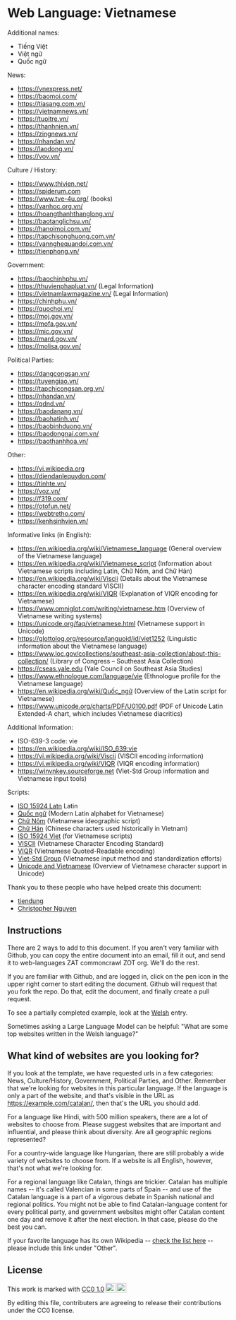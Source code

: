# Web Language: Vietnamese

Additional names:
- Tiếng Việt
- Việt ngữ
- Quốc ngữ


News:
- https://vnexpress.net/
- https://baomoi.com/
- https://tiasang.com.vn/
- https://vietnamnews.vn/
- https://tuoitre.vn/
- https://thanhnien.vn/
- https://zingnews.vn/
- https://nhandan.vn/
- https://laodong.vn/
- https://vov.vn/


Culture / History:
- https://www.thivien.net/
- https://spiderum.com
- https://www.tve-4u.org/ (books)
- https://vanhoc.org.vn/
- https://hoangthanhthanglong.vn/
- https://baotanglichsu.vn/
- https://hanoimoi.com.vn/
- https://tapchisonghuong.com.vn/
- https://vannghequandoi.com.vn/
- https://tienphong.vn/


Government:
- https://baochinhphu.vn/
- https://thuvienphapluat.vn/ (Legal Information)
- https://vietnamlawmagazine.vn/ (Legal Information)
- https://chinhphu.vn/
- https://quochoi.vn/
- https://moj.gov.vn/
- https://mofa.gov.vn/
- https://mic.gov.vn/
- https://mard.gov.vn/
- https://molisa.gov.vn/


Political Parties:
- https://dangcongsan.vn/
- https://tuyengiao.vn/
- https://tapchicongsan.org.vn/
- https://nhandan.vn/
- https://qdnd.vn/
- https://baodanang.vn/
- https://baohatinh.vn/
- https://baobinhduong.vn/
- https://baodongnai.com.vn/
- https://baothanhhoa.vn/


Other:
- https://vi.wikipedia.org
- https://diendanlequydon.com/
- https://tinhte.vn/
- https://voz.vn/
- https://f319.com/
- https://otofun.net/
- https://webtretho.com/
- https://kenhsinhvien.vn/


Informative links (in English):
- https://en.wikipedia.org/wiki/Vietnamese_language (General overview of the Vietnamese language)
- https://en.wikipedia.org/wiki/Vietnamese_script (Information about Vietnamese scripts including Latin, Chữ Nôm, and Chữ Hán)
- https://en.wikipedia.org/wiki/Viscii (Details about the Vietnamese character encoding standard VISCII)
- https://en.wikipedia.org/wiki/VIQR (Explanation of VIQR encoding for Vietnamese)
- https://www.omniglot.com/writing/vietnamese.htm (Overview of Vietnamese writing systems)
- https://unicode.org/faq/vietnamese.html (Vietnamese support in Unicode)
- https://glottolog.org/resource/languoid/id/viet1252 (Linguistic information about the Vietnamese language)
- https://www.loc.gov/collections/southeast-asia-collection/about-this-collection/ (Library of Congress – Southeast Asia Collection)
- https://cseas.yale.edu (Yale Council on Southeast Asia Studies)
- https://www.ethnologue.com/language/vie (Ethnologue profile for the Vietnamese language)
- https://en.wikipedia.org/wiki/Quốc_ngữ (Overview of the Latin script for Vietnamese)
- https://www.unicode.org/charts/PDF/U0100.pdf (PDF of Unicode Latin Extended-A chart, which includes Vietnamese diacritics)



Additional Information:
- ISO-639-3 code: vie
- https://en.wikipedia.org/wiki/ISO_639:vie
- https://vi.wikipedia.org/wiki/Viscii (VISCII encoding information)
- https://vi.wikipedia.org/wiki/VIQR (VIQR encoding information)
- https://winvnkey.sourceforge.net (Viet-Std Group information and Vietnamese input tools)



Scripts:
- <a href="https://en.wikipedia.org/wiki/ISO_15924">ISO 15924 Latn</a> Latin
- <a href="https://en.wikipedia.org/wiki/Quốc_ngữ">Quốc ngữ</a> (Modern Latin alphabet for Vietnamese)
- <a href="https://en.wikipedia.org/wiki/Chữ_Nôm">Chữ Nôm</a> (Vietnamese ideographic script)
- <a href="https://en.wikipedia.org/wiki/Chữ_Hán">Chữ Hán</a> (Chinese characters used historically in Vietnam)
- <a href="https://en.wikipedia.org/wiki/ISO_15924#Viet">ISO 15924 Viet</a> (for Vietnamese scripts)
- <a href="https://en.wikipedia.org/wiki/Viscii">VISCII</a> (Vietnamese Character Encoding Standard)
- <a href="https://en.wikipedia.org/wiki/VIQR">VIQR</a> (Vietnamese Quoted-Readable encoding)
- <a href="https://winvnkey.sourceforge.net">Viet-Std Group</a> (Vietnamese input method and standardization efforts)
- <a href="https://en.wikipedia.org/wiki/Unicode_and_Vietnamese">Unicode and Vietnamese</a> (Overview of Vietnamese character support in Unicode)


Thank you to these people who have helped create this document:
- [tiendung](https://github.com/tiendung)
- [Christopher Nguyen](https://github.com/ctn)


## Instructions

There are 2 ways to add to this document. If you aren't very familiar
with Github, you can copy the entire document into an email, fill it
out, and send it to web-languages ZAT commoncrawl ZOT org. We'll do the rest.

If you are familiar with Github, and are logged in, click on the pen
icon in the upper right corner to start editing the document.
Github will request that you fork the repo. Do that, edit the
document, and finally create a pull request.

To see a partially completed example, look at the
[Welsh](../living/welsh.md) entry.

Sometimes asking a Large Language Model can be helpful: "What are some
top websites written in the Welsh language?"

## What kind of websites are you looking for?

If you look at the template, we have requested urls in a few
categories: News, Culture/History, Government, Political Parties, and
Other. Remember that we're looking for websites in this particular
language. If the language is only a part of the website, and that's
visible in the URL as https://example.com/catalan/, then that's the
URL you should add.

For a language like Hindi, with 500 million speakers, there are a lot
of websites to choose from. Please suggest websites that are important
and influential, and please think about diversity. Are all geographic
regions represented?

For a country-wide language like Hungarian, there are still probably a
wide variety of websites to choose from. If a website is all English,
however, that's not what we're looking for.

For a regional language like Catalan, things are trickier. Catalan has
multiple names -- it's called Valencian in some parts of Spain -- and
use of the Catalan language is a part of a vigorous debate in Spanish
national and regional politics. You might not be able to find
Catalan-language content for every political party, and government
websites might offer Catalan content one day and remove it after
the next election. In that case, please do the best you can.

If your favorite language has its own Wikipedia -- [check the list here](https://en.wikipedia.org/wiki/List_of_Wikipedias) --
please include this link under "Other".

## License

<p xmlns:cc="http://creativecommons.org/ns#" >This work is marked with <a href="https://creativecommons.org/publicdomain/zero/1.0/?ref=chooser-v1" target="_blank" rel="license noopener noreferrer" style="display:inline-block;">CC0 1.0<img style="height:22px!important;margin-left:3px;vertical-align:text-bottom;" src="https://mirrors.creativecommons.org/presskit/icons/cc.svg?ref=chooser-v1" alt=""><img style="height:22px!important;margin-left:3px;vertical-align:text-bottom;" src="https://mirrors.creativecommons.org/presskit/icons/zero.svg?ref=chooser-v1" alt=""></a></p>

By editing this file, contributers are agreeing to release their contributions under the CC0 license.
